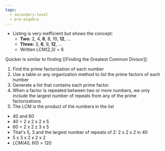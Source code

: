 ```yaml
---
tags:
  - secondary-level
  - pre-algebra
---
```


- Listing is very inefficient but shows the concept:
  - **Two:** 2, 4, **6**, 8, 10, **12**, ...
  - **Three:** 3, **6**, 9, **12**, ...
  - Written LCM(2,3) = 6

Quicker is similar to finding [[Finding the Greatest Common Divisor]]:

1. Find the prime factorization of each number
2. Use a table or any organization method to list the prime factors of each number
3. Generate a list that contains each prime factor. 
4. When a factor is repeated between two or more numbers, we only include the largest number of repeats from any of the prime factorizations
5. The LCM is the product of the numbers in the list


- 40 and 60
- 40 = 2 x 2 x 2 x 5
- 60 = 2 x 2 z 3 x 5
- That's 5, 3 and the largest number of repeats of 2: 2 x 2 x 2 in 40
- 5 x 3 x 2 x 2 x 2
- LCM(40, 60) = 120